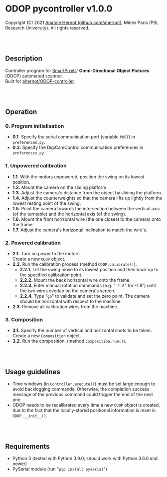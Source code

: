 # ODOP pycontroller v1.0.0
Copyright (C) 2021 <a href="https://github.com/ahernot">Anatole Hernot (github.com/ahernot)</a>, Mines Paris (PSL Research University). All rights reserved.

<br><br>

## Description
Controller program for <a href="https://www.smartpixels.fr">SmartPixels</a>' <strong>Omni-Directional Object Pictures</strong> (ODOP) automated scanner.
<br>Built for <a href="https://github.com/ahernot/ODOP-controller">ahernot/ODOP-controller</a>.

<br><br>

## Operation
### 0. Program initialisation
* <strong>0.1.</strong> Specify the serial communication port (variable `PORT`) in `preferences.py`.
* <strong>0.2.</strong> Specify the DigiCamControl communication preferences in `preferences.py`.


### 1. Unpowered calibration
* <strong>1.1.</strong> With the motors unpowered, position the swing on its lowest position.
* <strong>1.2.</strong> Mount the camera on the sliding platform.
* <strong>1.3.</strong> Adjust the camera's distance from the object by sliding the platform.
* <strong>1.4.</strong> Adjust the counterweights so that the camera lifts up lightly from the lowest resting point of the swing.
* <strong>1.5.</strong> Point the camera towards the intersection between the vertical axis (of the turntable) and the horizontal axis (of the swing).
* <strong>1.6.</strong> Mount the front horizontal wire (the one closest to the camera) onto the frame.
* <strong>1.7.</strong> Adjust the camera's horizontal inclination to match the wire's.

### 2. Powered calibration
* <strong>2.1.</strong> Turn on power to the motors.\
Create a new `ODOP` object.
* <strong>2.2.</strong> Run the calibration process (method `ODOP.calibrate()`).
    * <strong>2.2.1.</strong> Let the swing move to its lowest position and then back up to the specified calibration point.
    *  <strong>2.2.2.</strong> Mount the back horizontal wire onto the frame.
    * <strong>2.2.3.</strong> Enter manual rotation commands (e.g. "`-1.8`" for -1.8°) until the two wires overlap on the camera's screen.
    * <strong>2.2.4.</strong> Type "`go`" to validate and set the zero point. The camera should be horizontal with respect to the machine.
* <strong>2.3.</strong> Remove all calibration wires from the machine.

### 3. Composition
* <strong>3.1.</strong> Specify the number of vertical and horizontal shots to be taken.\
Create a new `Composition` object. 
* <strong>3.2.</strong> Run the composition. (method `Composition.run()`).

<br><br>

## Usage guidelines
* Time windows (in `Controller.execute()`) must be set large enough to avoid backlogging commands. Otherwise, the completion success message of the previous command could trigger the end of the next one.
* ODOP needs to be recalibrated every time a new `ODOP` object is created, due to the fact that the locally-stored positional information is reset in `ODOP.__init__()`.

<br><br>

## Requirements
* Python 3 (tested with Python 3.9.0; should work with Python 3.6.0 and newer)
* PySerial module (run "`pip install pyserial`")
